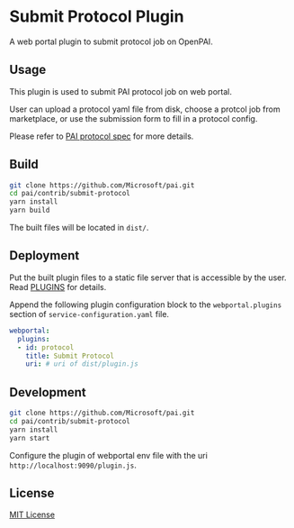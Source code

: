 # Submit Protocol Plugin

A web portal plugin to submit protocol job on OpenPAI.

## Usage

This plugin is used to submit PAI protocol job on web portal.

User can upload a protocol yaml file from disk, choose a protcol job from marketplace, or use the submission form to fill in a protocol config.

Please refer to [PAI protocol spec](../../docs/pai-job-protocol.yaml) for more details.

## Build

```sh
git clone https://github.com/Microsoft/pai.git
cd pai/contrib/submit-protocol
yarn install
yarn build
```

The built files will be located in `dist/`.

## Deployment

Put the built plugin files to a static file server that is accessible by the user.
Read [PLUGINS](../../docs/webportal/PLUGINS.md#publish) for details.

Append the following plugin configuration block to the `webportal.plugins` section of `service-configuration.yaml` file.

```yaml
webportal:
  plugins:
  - id: protocol
    title: Submit Protocol
    uri: # uri of dist/plugin.js
```

## Development

```sh
git clone https://github.com/Microsoft/pai.git
cd pai/contrib/submit-protocol
yarn install
yarn start
```

Configure the plugin of webportal env file with the uri `http://localhost:9090/plugin.js`.

## License

[MIT License](../../LICENSE)
